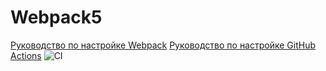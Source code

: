 # Webpack5

[Руководство по настройке Webpack](https://webpack.js.org/guides/)
[Руководство по настройке GitHub Actions](https://docs.github.com/en/actions/quickstart)
![CI](https://github.com/<IlyaZakharov00>/<DnD>/actions/workflows/web.yml/badge.svg)


